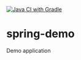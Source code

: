 [![Java CI with Gradle](https://github.com/vshago/spring-demo/actions/workflows/gradle.yml/badge.svg)](https://github.com/vshago/spring-demo/actions/workflows/gradle.yml)
# spring-demo
Demo application
